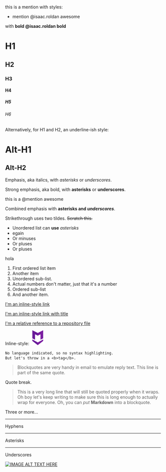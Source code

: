 #
this is a mention with styles:

- mention @isaac.roldan awesome

with **bold @isaac.roldan bold**



#
# H1
## H2
### H3
#### H4
##### H5
###### H6

Alternatively, for H1 and H2, an underline-ish style:

Alt-H1
======

Alt-H2
------

Emphasis, aka italics, with *asterisks* or _underscores_.

Strong emphasis, aka bold, with **asterisks** or __underscores__.

this is a @mention awesome

Combined emphasis with **asterisks and _underscores_**.

Strikethrough uses two tildes. ~~Scratch this.~~

* Unordered list can __use__ *asterisks*
* egain
* Or minuses
* Or pluses
* Or pluses

hola 

1. First ordered list item
2. Another item
3. Unordered sub-list.
1. Actual numbers don't matter, just that it's a number
1. Ordered sub-list
4. And another item.


[I'm an inline-style link](https://www.google.com)

[I'm an inline-style link with title](https://www.google.com "Google's Homepage")

[I'm a relative reference to a repository file](../blob/master/LICENSE)

Inline-style: 
![alt text](https://github.com/adam-p/markdown-here/raw/master/src/common/images/icon48.png "Logo Title Text 1")

```
No language indicated, so no syntax highlighting. 
But let's throw in a <b>tag</b>.
```

> Blockquotes are very handy in email to emulate reply text.
> This line is part of the same quote.

Quote break.

> This is a very long line that will still be quoted properly when it wraps. Oh boy let's keep writing to make sure this is long enough to actually wrap for everyone. Oh, you can *put* **Markdown** into a blockquote. 

Three or more...

---

Hyphens

***

Asterisks

___

Underscores


[![IMAGE ALT TEXT HERE](http://img.youtube.com/vi/YOUTUBE_VIDEO_ID_HERE/0.jpg)](http://www.youtube.com/watch?v=YOUTUBE_VIDEO_ID_HERE)
